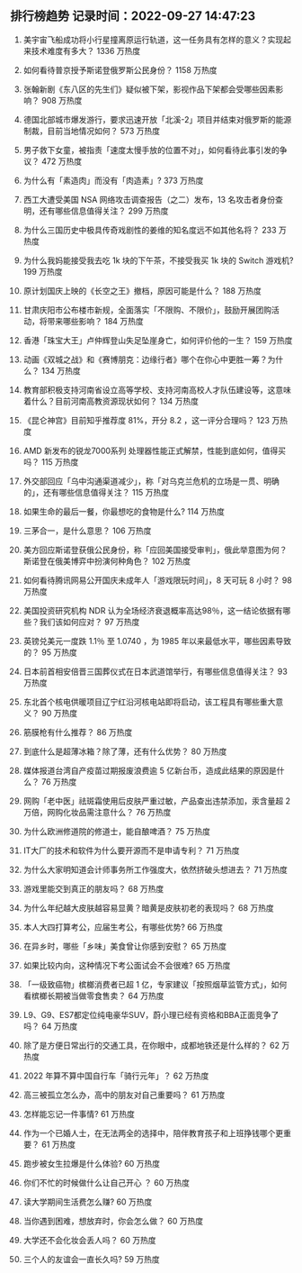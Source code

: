 
## 排行榜趋势 记录时间：2022-09-27 14:47:23
  
  1. 美宇宙飞船成功将小行星撞离原运行轨道，这一任务具有怎样的意义？实现起来技术难度有多大？ 1336 万热度
    
  2. 如何看待普京授予斯诺登俄罗斯公民身份？ 1158 万热度
    
  3. 张翰新剧《东八区的先生们》疑似被下架，影视作品下架都会受哪些因素影响？ 908 万热度
    
  4. 德国北部城市爆发游行，要求迅速开放「北溪-2」项目并结束对俄罗斯的能源制裁，目前当地情况如何？ 573 万热度
    
  5. 男子救下女童，被指责「速度太慢手放的位置不对」，如何看待此事引发的争议？ 472 万热度
    
  6. 为什么有「素造肉」而没有「肉造素」? 373 万热度
    
  7. 西工大遭受美国 NSA 网络攻击调查报告（之二）发布，13 名攻击者身份查明，还有哪些信息值得关注？ 299 万热度
    
  8. 为什么三国历史中极具传奇戏剧性的姜维的知名度远不如其他名将？ 233 万热度
    
  9. 为什么我妈能接受我去吃 1k 块的下午茶，不接受我买 1k 块的 Switch 游戏机? 199 万热度
    
  10. 原计划国庆上映的《长空之王》撤档，原因可能是什么？ 188 万热度
    
  11. 甘肃庆阳市公布楼市新规，全面落实「不限购、不限价」，鼓励开展团购活动，将带来哪些影响？ 184 万热度
    
  12. 香港「珠宝大王」卢仲辉登山失足坠崖身亡，如何评价他的一生？ 159 万热度
    
  13. 动画《双城之战》和《赛博朋克：边缘行者》哪个在你心中更胜一筹？为什么？ 134 万热度
    
  14. 教育部积极支持河南省设立高等学校、支持河南高校人才队伍建设等，这意味着什么？目前河南高教资源现状如何？ 134 万热度
    
  15. 《昆仑神宫》目前知乎推荐度 81%，开分 8.2 ，这一评分合理吗？ 123 万热度
    
  16. AMD 新发布的锐龙7000系列 处理器性能正式解禁，性能到底如何，值得买吗？ 115 万热度
    
  17. 外交部回应「乌中沟通渠道减少」，称「对乌克兰危机的立场是一贯、明确的」，还有哪些信息值得关注？ 115 万热度
    
  18. 如果生命的最后一餐，你最想吃的食物是什么? 114 万热度
    
  19. 三茅合一，是什么意思？ 106 万热度
    
  20. 美方回应斯诺登获俄公民身份，称「应回美国接受审判」，俄此举意图为何？斯诺登在俄美博弈中扮演何种角色？ 102 万热度
    
  21. 如何看待腾讯网易公开国庆未成年人「游戏限玩时间」，8 天可玩 8 小时？ 98 万热度
    
  22. 美国投资研究机构 NDR 认为全场经济衰退概率高达98％，这一结论依据有哪些？我们该如何应对？ 97 万热度
    
  23. 英镑兑美元一度跌 1.1％ 至 1.0740 ，为 1985 年以来最低水平，哪些因素导致的？ 95 万热度
    
  24. 日本前首相安倍晋三国葬仪式在日本武道馆举行，有哪些信息值得关注？ 93 万热度
    
  25. 东北首个核电供暖项目辽宁红沿河核电站即将启动，该工程具有哪些重大意义？ 90 万热度
    
  26. 筋膜枪有什么推荐？ 86 万热度
    
  27. 到底什么是超薄冰箱？除了薄，还有什么优势？ 80 万热度
    
  28. 媒体报道台湾自产疫苗过期报废浪费逾 5 亿新台币，造成此结果的原因是什么？ 76 万热度
    
  29. 网购「老中医」祛斑霜使用后皮肤严重过敏，产品查出违禁添加，汞含量超 2 万倍，网购化妆品需注意什么？ 76 万热度
    
  30. 为什么欧洲修道院的修道士，能自酿啤酒？ 75 万热度
    
  31. IT大厂的技术和软件为什么要开源而不是申请专利？ 71 万热度
    
  32. 为什么大家明知道会计师事务所工作强度大，依然挤破头想进去？ 71 万热度
    
  33. 游戏里能交到真正的朋友吗？ 68 万热度
    
  34. 为什么年纪越大皮肤越容易显黄？暗黄是皮肤初老的表现吗？ 68 万热度
    
  35. 本人大四打算考公，应届生考公，有哪些优势? 66 万热度
    
  36. 在异乡时，哪些「乡味」美食曾让你感到安慰？ 65 万热度
    
  37. 如果比较内向，这种情况下考公面试会不会很难? 65 万热度
    
  38. 「一级致癌物」槟榔消费者已超 1 亿，专家建议「按照烟草监管方式」，如何看槟榔长期被当做零食售卖？ 64 万热度
    
  39. L9、G9、ES7都定位纯电豪华SUV，蔚小理已经有资格和BBA正面竞争了吗？ 64 万热度
    
  40. 除了是方便日常出行的交通工具，在你眼中，成都地铁还是什么样的？ 62 万热度
    
  41. 2022 年算不算中国自行车「骑行元年」？ 62 万热度
    
  42. 高三被孤立怎么办，高中的朋友对自己重要吗？ 61 万热度
    
  43. 怎样能忘记一件事情? 61 万热度
    
  44. 作为一个已婚人士，在无法两全的选择中，陪伴教育孩子和上班挣钱哪个更重要？ 61 万热度
    
  45. 跑步被女生拉爆是什么体验? 60 万热度
    
  46. 你们不忙的时候做什么让自己开心 ？ 60 万热度
    
  47. 读大学期间生活费怎么赚? 60 万热度
    
  48. 当你遇到困难，想放弃时，你会怎么做？ 60 万热度
    
  49. 大学还不会化妆会丢人吗？ 60 万热度
    
  50. 三个人的友谊会一直长久吗? 59 万热度
    